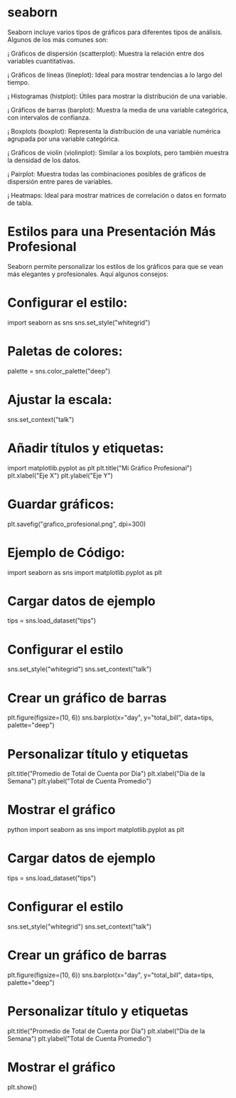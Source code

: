 # seaborn

Seaborn incluye varios tipos de gráficos para diferentes tipos de análisis. Algunos de los más comunes son:


   ¡ Gráficos de dispersión (scatterplot): Muestra la relación entre dos variables cuantitativas.

   ¡ Gráficos de líneas (lineplot): Ideal para mostrar tendencias a lo largo del tiempo.

   ¡ Histogramas (histplot): Útiles para mostrar la distribución de una variable.

   ¡ Gráficos de barras (barplot): Muestra la media de una variable categórica, con intervalos de confianza.

   ¡ Boxplots (boxplot): Representa la distribución de una variable numérica agrupada por una variable categórica.

   ¡ Gráficos de violín (violinplot): Similar a los boxplots, pero también muestra la densidad de los datos.

   ¡ Pairplot: Muestra todas las combinaciones posibles de gráficos de dispersión entre pares de variables.

   ¡ Heatmaps: Ideal para mostrar matrices de correlación o datos en formato de tabla.

   # Estilos para una Presentación Más Profesional

Seaborn permite personalizar los estilos de los gráficos para que se vean más elegantes y profesionales. Aquí algunos consejos:

# Configurar el estilo:
import seaborn as sns
sns.set_style("whitegrid")

# Paletas de colores:
palette = sns.color_palette("deep")

# Ajustar la escala: 
sns.set_context("talk")

# Añadir títulos y etiquetas:
import matplotlib.pyplot as plt
plt.title("Mi Gráfico Profesional")
plt.xlabel("Eje X")
plt.ylabel("Eje Y")

# Guardar gráficos:
plt.savefig("grafico_profesional.png", dpi=300)

# Ejemplo de Código: 

import seaborn as sns
import matplotlib.pyplot as plt

# Cargar datos de ejemplo
tips = sns.load_dataset("tips")

# Configurar el estilo
sns.set_style("whitegrid")
sns.set_context("talk")

# Crear un gráfico de barras
plt.figure(figsize=(10, 6))
sns.barplot(x="day", y="total_bill", data=tips, palette="deep")

# Personalizar título y etiquetas
plt.title("Promedio de Total de Cuenta por Día")
plt.xlabel("Día de la Semana")
plt.ylabel("Total de Cuenta Promedio")

# Mostrar el gráfico

python
import seaborn as sns
import matplotlib.pyplot as plt

# Cargar datos de ejemplo
tips = sns.load_dataset("tips")

# Configurar el estilo
sns.set_style("whitegrid")
sns.set_context("talk")

# Crear un gráfico de barras
plt.figure(figsize=(10, 6))
sns.barplot(x="day", y="total_bill", data=tips, palette="deep")

# Personalizar título y etiquetas
plt.title("Promedio de Total de Cuenta por Día")
plt.xlabel("Día de la Semana")
plt.ylabel("Total de Cuenta Promedio")

# Mostrar el gráfico
plt.show()





